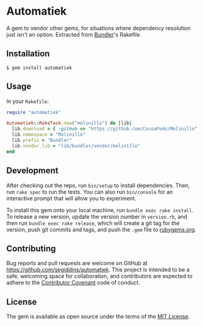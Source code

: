 # Automatiek

A gem to vendor other gems, for situations where dependency resolution just
isn't an option. Extracted from [Bundler](https://github.com/bundler/bundler)'s
Rakefile.

## Installation

    $ gem install automatiek

## Usage

In your `Rakefile`:

```ruby
require "automatiek"

Automatiek::RakeTask.new("molinillo") do |lib|
  lib.download = { :github => "https://github.com/CocoaPods/Molinillo" }
  lib.namespace = "Molinillo"
  lib.prefix = "Bundler"
  lib.vendor_lib = "lib/bundler/vendor/molinillo"
end
```

## Development

After checking out the repo, run `bin/setup` to install dependencies. Then, run
`rake spec` to run the tests. You can also run `bin/console` for an interactive
prompt that will allow you to experiment.

To install this gem onto your local machine, run `bundle exec rake install`.
To release a new version, update the version number in `version.rb`, and then
run `bundle exec rake release`, which will create a git tag for the version,
push git commits and tags, and push the `.gem` file to
[rubygems.org](https://rubygems.org).

## Contributing

Bug reports and pull requests are welcome on GitHub at
https://github.com/segiddins/automatiek. This project is intended to be a safe,
welcoming space for collaboration, and contributors are expected to adhere to
the [Contributor Covenant](http://contributor-covenant.org) code of conduct.

## License

The gem is available as open source under the terms of the [MIT License](http://opensource.org/licenses/MIT).
